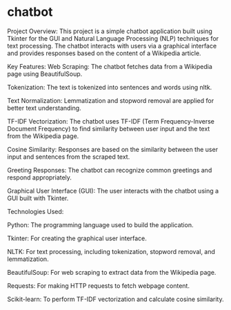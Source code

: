 # chatbot
Project Overview:
This project is a simple chatbot application built using Tkinter for the GUI and Natural Language Processing (NLP) techniques for text processing. The chatbot interacts with users via a graphical interface and provides responses based on the content of a Wikipedia article.

Key Features:
Web Scraping: The chatbot fetches data from a Wikipedia page using BeautifulSoup.

Tokenization: The text is tokenized into sentences and words using nltk.

Text Normalization: Lemmatization and stopword removal are applied for better text understanding.

TF-IDF Vectorization: The chatbot uses TF-IDF (Term Frequency-Inverse Document Frequency) to find similarity between user input and the text from the Wikipedia page.

Cosine Similarity: Responses are based on the similarity between the user input and sentences from the scraped text.

Greeting Responses: The chatbot can recognize common greetings and respond appropriately.

Graphical User Interface (GUI): The user interacts with the chatbot using a GUI built with Tkinter.

Technologies Used:

Python: The programming language used to build the application.

Tkinter: For creating the graphical user interface.

NLTK: For text processing, including tokenization, stopword removal, and lemmatization.

BeautifulSoup: For web scraping to extract data from the Wikipedia page.

Requests: For making HTTP requests to fetch webpage content.

Scikit-learn: To perform TF-IDF vectorization and calculate cosine similarity.
